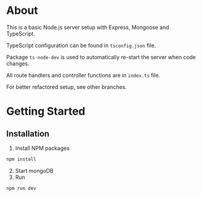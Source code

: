# About

This is a basic Node.js server setup with Express, Mongoose and TypeScript.

TypeScript configuration can be found in `tsconfig.json` file.

Package `ts-node-dev` is used to automatically re-start the server when code changes.

All route handlers and controller functions are in `index.ts` file.

For better refactored setup, see other branches.

# Getting Started

## Installation

1. Install NPM packages

```sh
npm install
```

2. Start mongoDB
3. Run

```sh
npm run dev
```
